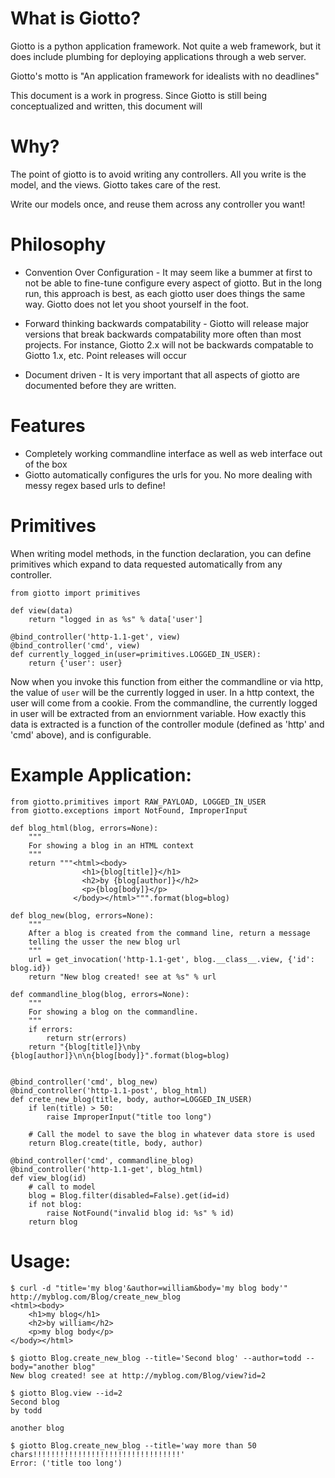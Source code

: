 What is Giotto?
===============

Giotto is a python application framework. Not quite a web framework, but it does
include plumbing for deploying applications through a web server.

Giotto's motto is "An application framework for idealists with no deadlines"

This document is a work in progress. Since Giotto is still being conceptualized
and written, this document will

Why?
====

The point of giotto is to avoid writing any controllers. All you write is the
model, and the views. Giotto takes care of the rest.

Write our models once, and reuse them across any controller you want!

Philosophy
==========

* Convention Over Configuration - It may seem like a bummer at first to not be
able to fine-tune configure every aspect of giotto. But in the long run, this
approach is best, as each giotto user does things the same way. Giotto does not
let you shoot yourself in the foot.

* Forward thinking backwards compatability - Giotto will release major versions
that break backwards compatability more often than most projects. For instance,
Giotto 2.x will not be backwards compatable to Giotto 1.x, etc. Point releases will
occur

* Document driven - It is very important that all aspects of giotto are documented
before they are written.

Features
========

* Completely working commandline interface as well as web interface out of the box
* Giotto automatically configures the urls for you. No more dealing with messy regex
based urls to define!

Primitives
==========

When writing model methods, in the function declaration, you can define primitives
which expand to data requested automatically from any controller.

    from giotto import primitives

    def view(data)
        return "logged in as %s" % data['user']

    @bind_controller('http-1.1-get', view)
    @bind_controller('cmd', view)
    def currently_logged_in(user=primitives.LOGGED_IN_USER):
        return {'user': user}

Now when you invoke this function from either the commandline or via http, the
value of `user` will be the currently logged in user. In a http context, the user
will come from a cookie. From the commandline, the currently logged in user will
be extracted from an enviornment variable. How exactly this data is extracted is
a function of the controller module (defined as 'http' and 'cmd' above), and is
configurable.

Example Application:
====================

    from giotto.primitives import RAW_PAYLOAD, LOGGED_IN_USER
    from giotto.exceptions import NotFound, ImproperInput

    def blog_html(blog, errors=None):
        """
        For showing a blog in an HTML context
        """
        return """<html><body>
                    <h1>{blog[title]}</h1>
                    <h2>by {blog[author]}</h2>
                    <p>{blog[body]}</p>
                  </body></html>""".format(blog=blog)

    def blog_new(blog, errors=None):
        """
        After a blog is created from the command line, return a message
        telling the usser the new blog url 
        """
        url = get_invocation('http-1.1-get', blog.__class__.view, {'id': blog.id})
        return "New blog created! see at %s" % url

    def commandline_blog(blog, errors=None):
        """
        For showing a blog on the commandline.
        """
        if errors:
            return str(errors)
        return "{blog[title]}\nby {blog[author]}\n\n{blog[body]}".format(blog=blog)


    @bind_controller('cmd', blog_new)
    @bind_controller('http-1.1-post', blog_html)
    def crete_new_blog(title, body, author=LOGGED_IN_USER)
        if len(title) > 50:
            raise ImproperInput("title too long")

        # Call the model to save the blog in whatever data store is used
        return Blog.create(title, body, author)

    @bind_controller('cmd', commandline_blog)
    @bind_controller('http-1.1-get', blog_html)
    def view_blog(id)
        # call to model
        blog = Blog.filter(disabled=False).get(id=id)
        if not blog:
            raise NotFound("invalid blog id: %s" % id)
        return blog

Usage:
======

    $ curl -d "title='my blog'&author=william&body='my blog body'" http://myblog.com/Blog/create_new_blog
    <html><body>
        <h1>my blog</h1>
        <h2>by william</h2>
        <p>my blog body</p>
    </body></html>

    $ giotto Blog.create_new_blog --title='Second blog' --author=todd --body="another blog"
    New blog created! see at http://myblog.com/Blog/view?id=2

    $ giotto Blog.view --id=2
    Second blog
    by todd

    another blog

    $ giotto Blog.create_new_blog --title='way more than 50 chars!!!!!!!!!!!!!!!!!!!!!!!!!!!!!!!!!'
    Error: ('title too long')

    